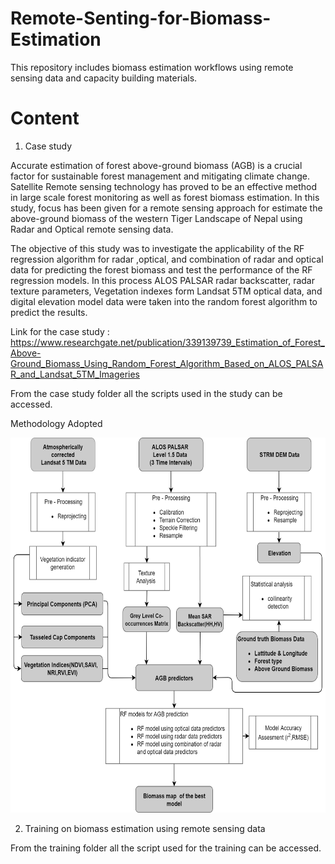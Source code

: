 # Remote-Senting-for-Biomass-Estimation
This repository includes biomass estimation workflows using remote sensing data and capacity building materials.

# Content

1) Case study

Accurate estimation of forest above-ground biomass (AGB) is a crucial factor for sustainable forest management and mitigating climate change. Satellite Remote sensing technology has proved to be an effective method in large scale forest monitoring as well as forest biomass estimation. In this study, focus has been given for a remote sensing approach for estimate the above-ground biomass of the western Tiger Landscape of Nepal using Radar and Optical remote sensing data.

The objective of this study was to investigate the applicability of the RF regression algorithm for radar ,optical, and combination of radar and optical data for predicting the forest biomass and test the performance of the RF regression models. In this process ALOS PALSAR radar backscatter, radar texture parameters, Vegetation indexes form Landsat 5TM optical data, and digital elevation model data were taken into the random forest algorithm to predict the results. 

Link for the case study : https://www.researchgate.net/publication/339139739_Estimation_of_Forest_Above-Ground_Biomass_Using_Random_Forest_Algorithm_Based_on_ALOS_PALSAR_and_Landsat_5TM_Imageries

From the case study folder all the scripts used in the study can be accessed.

Methodology Adopted

<img src="https://github.com/chathumal93/Remote-Sensing-for-Biomass-Estimation/blob/main/Images/Methodology.png" width="600" height="600" />


2) Training on biomass estimation using remote sensing data

From the training folder all the script used for the training can be accessed.


